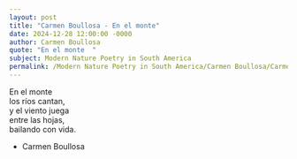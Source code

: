 ```yaml
---
layout: post
title: "Carmen Boullosa - En el monte"
date: 2024-12-28 12:00:00 -0000
author: Carmen Boullosa
quote: "En el monte  "
subject: Modern Nature Poetry in South America
permalink: /Modern Nature Poetry in South America/Carmen Boullosa/Carmen Boullosa - En el monte
---
```


En el monte  
los ríos cantan,  
y el viento juega  
entre las hojas,  
bailando con vida.

- Carmen Boullosa
